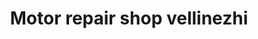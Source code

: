 ---
title: "Motor repair shop vellinezhi"
url: /vellinezhi/motor-repair-shop-vellinezhi/
shop: motorcycle
---